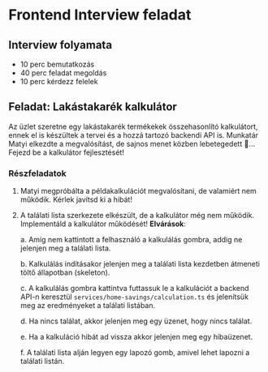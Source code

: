 # Frontend Interview feladat

## Interview folyamata
- 10 perc bemutatkozás
- 40 perc feladat megoldás
- 10 perc kérdezz felelek

## Feladat: Lakástakarék kalkulátor

Az üzlet szeretne egy lakástakarék termékekek összehasonlító kalkulátort, ennek el is készültek a tervei és a hozzá tartozó backendi API is. Munkatár Matyi elkezdte a megvalósítást, de sajnos menet közben lebetegedett 🤒...
Fejezd be a kalkulátor fejlesztését!

### Részfeladatok

1. Matyi megpróbálta a példakalkulációt megvalósítani, de valamiért nem működik. Kérlek javítsd ki a hibát!

2. A találati lista szerkezete elkészült, de a kalkulátor még nem működik. Implementáld a kalkulátor működését!
__Elvárások__:

	a. Amíg nem kattintott a felhasználó a kalkulálás gombra, addig ne jelenjen meg a találati lista.

	b. Kalkulálás indításakor jelenjen meg a találati lista kezdetben átmeneti töltő állapotban (skeleton).

	c. A kalkulálás gombra kattintva futtassuk le a kalkulációt a backend API-n keresztül ``services/home-savings/calculation.ts`` és jelenítsük meg az eredményeket a találati listában.

	d. Ha nincs találat, akkor jelenjen meg egy üzenet, hogy nincs találat.

	e. Ha a kalkuláció hibát ad vissza akkor jelenjen meg egy hibaüzenet.

	f. A találati lista alján legyen egy lapozó gomb, amivel lehet lapozni a találati listán.
